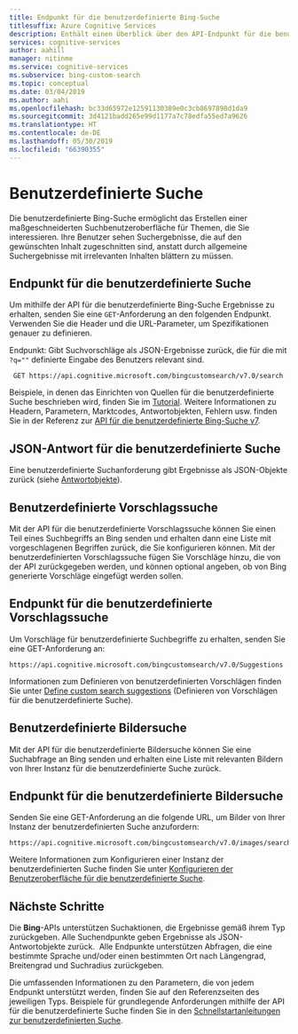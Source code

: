 ```yaml
---
title: Endpunkt für die benutzerdefinierte Bing-Suche
titlesuffix: Azure Cognitive Services
description: Enthält einen Überblick über den API-Endpunkt für die benutzerdefinierte Bing-Suche.
services: cognitive-services
author: aahill
manager: nitinme
ms.service: cognitive-services
ms.subservice: bing-custom-search
ms.topic: conceptual
ms.date: 03/04/2019
ms.author: aahi
ms.openlocfilehash: bc33d65972e12591130389e0c3cb8697898d1da9
ms.sourcegitcommit: 3d4121badd265e99d1177a7c78edfa55ed7a9626
ms.translationtype: HT
ms.contentlocale: de-DE
ms.lasthandoff: 05/30/2019
ms.locfileid: "66390355"
---
```

# <a name="custom-search"></a>Benutzerdefinierte Suche
Die benutzerdefinierte Bing-Suche ermöglicht das Erstellen einer maßgeschneiderten Suchbenutzeroberfläche für Themen, die Sie interessieren. Ihre Benutzer sehen Suchergebnisse, die auf den gewünschten Inhalt zugeschnitten sind, anstatt durch allgemeine Suchergebnisse mit irrelevanten Inhalten blättern zu müssen.

## <a name="custom-search-endpoint"></a>Endpunkt für die benutzerdefinierte Suche
Um mithilfe der API für die benutzerdefinierte Bing-Suche Ergebnisse zu erhalten, senden Sie eine `GET`-Anforderung an den folgenden Endpunkt. Verwenden Sie die Header und die URL-Parameter, um Spezifikationen genauer zu definieren.

Endpunkt: Gibt Suchvorschläge als JSON-Ergebnisse zurück, die für die mit `?q=""` definierte Eingabe des Benutzers relevant sind.
```  
 GET https://api.cognitive.microsoft.com/bingcustomsearch/v7.0/search  
```

Beispiele, in denen das Einrichten von Quellen für die benutzerdefinierte Suche beschrieben wird, finden Sie im [Tutorial](https://docs.microsoft.com/azure/cognitive-services/bing-custom-search/tutorials/custom-search-web-page). Weitere Informationen zu Headern, Parametern, Marktcodes, Antwortobjekten, Fehlern usw. finden Sie in der Referenz zur [API für die benutzerdefinierte Bing-Suche v7](https://docs.microsoft.com/rest/api/cognitiveservices-bingsearch/bing-custom-search-api-v7-reference).

## <a name="custom-search-response-json"></a>JSON-Antwort für die benutzerdefinierte Suche
Eine benutzerdefinierte Suchanforderung gibt Ergebnisse als JSON-Objekte zurück (siehe [Antwortobjekte](https://docs.microsoft.com/rest/api/cognitiveservices-bingsearch/bing-custom-search-api-v7-reference#response-objects)). 

## <a name="custom-autosuggest"></a>Benutzerdefinierte Vorschlagssuche
Mit der API für die benutzerdefinierte Vorschlagssuche können Sie einen Teil eines Suchbegriffs an Bing senden und erhalten dann eine Liste mit vorgeschlagenen Begriffen zurück, die Sie konfigurieren können. Mit der benutzerdefinierten Vorschlagssuche fügen Sie Vorschläge hinzu, die von der API zurückgegeben werden, und können optional angeben, ob von Bing generierte Vorschläge eingefügt werden sollen.

## <a name="custom-autosuggest-endpoint"></a>Endpunkt für die benutzerdefinierte Vorschlagssuche
Um Vorschläge für benutzerdefinierte Suchbegriffe zu erhalten, senden Sie eine GET-Anforderung an:

```
https://api.cognitive.microsoft.com/bingcustomsearch/v7.0/Suggestions
```  

Informationen zum Definieren von benutzerdefinierten Vorschlägen finden Sie unter [Define custom search suggestions](define-custom-suggestions.md) (Definieren von Vorschlägen für die benutzerdefinierte Suche).

## <a name="custom-image-search"></a>Benutzerdefinierte Bildersuche
Mit der API für die benutzerdefinierte Bildersuche können Sie eine Suchabfrage an Bing senden und erhalten eine Liste mit relevanten Bildern von Ihrer Instanz für die benutzerdefinierte Suche zurück.

## <a name="custom-image-search-endpoint"></a>Endpunkt für die benutzerdefinierte Bildersuche
Senden Sie eine GET-Anforderung an die folgende URL, um Bilder von Ihrer Instanz der benutzerdefinierten Suche anzufordern:

```
https://api.cognitive.microsoft.com/bingcustomsearch/v7.0/images/search
```

Weitere Informationen zum Konfigurieren einer Instanz der benutzerdefinierten Suche finden Sie unter [Konfigurieren der Benutzeroberfläche für die benutzerdefinierte Suche](https://docs.microsoft.com/azure/cognitive-services/bing-custom-search/define-your-custom-view).

## <a name="next-steps"></a>Nächste Schritte
Die **Bing**-APIs unterstützen Suchaktionen, die Ergebnisse gemäß ihrem Typ zurückgeben. Alle Suchendpunkte geben Ergebnisse als JSON-Antwortobjekte zurück.  Alle Endpunkte unterstützen Abfragen, die eine bestimmte Sprache und/oder einen bestimmten Ort nach Längengrad, Breitengrad und Suchradius zurückgeben.

Die umfassenden Informationen zu den Parametern, die von jedem Endpunkt unterstützt werden, finden Sie auf den Referenzseiten des jeweiligen Typs.
Beispiele für grundlegende Anforderungen mithilfe der API für die benutzerdefinierte Suche finden Sie in den [Schnellstartanleitungen zur benutzerdefinierten Suche](https://docs.microsoft.com/azure/cognitive-services/bing-custom-search/).

